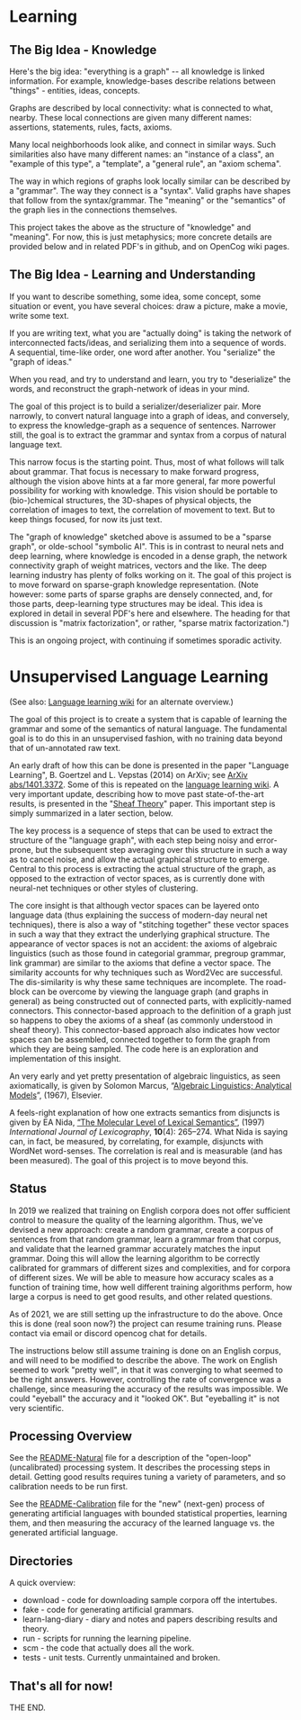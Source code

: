 Learning
========

The Big Idea - Knowledge
------------------------
Here's the big idea: "everything is a graph" -- all knowledge is linked
information. For example, knowledge-bases describe relations between
"things" - entities, ideas, concepts.

Graphs are described by local connectivity: what is connected to what,
nearby. These local connections are given many different names:
assertions, statements, rules, facts, axioms.

Many local neighborhoods look alike, and connect in similar ways. Such
similarities also have many different names: an "instance of a class",
an "example of this type", a "template", a "general rule", an "axiom
schema".

The way in which regions of graphs look locally similar can be described
by a "grammar".  The way they connect is a "syntax". Valid graphs have
shapes that follow from the syntax/grammar. The "meaning" or the
"semantics" of the graph lies in the connections themselves.

This project takes the above as the structure of "knowledge" and
"meaning". For now, this is just metaphysics; more concrete details
are provided below and in related PDF's in github, and on OpenCog wiki
pages.

The Big Idea - Learning and Understanding
-----------------------------------------
If you want to describe something, some idea, some concept, some
situation or event, you have several choices: draw a picture, make a
movie, write some text.

If you are writing text, what you are "actually doing" is taking the
network of interconnected facts/ideas, and serializing them into a
sequence of words. A sequential, time-like order, one word after
another.  You "serialize" the "graph of ideas."

When you read, and try to understand and learn, you try to "deserialize"
the words, and reconstruct the graph-network of ideas in your mind.

The goal of this project is to build a serializer/deserializer pair.
More narrowly, to convert natural language into a graph of ideas, and
conversely, to express the knowledge-graph as a sequence of sentences.
Narrower still, the goal is to extract the grammar and syntax from
a corpus of natural language text.

This narrow focus is the starting point. Thus, most of what follows will
talk about grammar. That focus is necessary to make forward progress,
although the vision above hints at a far more general, far more powerful
possibility for working with knowledge. This vision should be portable
to (bio-)chemical structures, the 3D-shapes of physical objects, the
correlation of images to text, the correlation of movement to text.
But to keep things focused, for now its just text.

The "graph of knowledge" sketched above is assumed to be a "sparse
graph", or olde-school "symbolic AI". This is in contrast to neural nets
and deep learning, where knowledge is encoded in a dense graph, the
network connectivity graph of weight matrices, vectors and the like.
The deep learning industry has plenty of folks working on it. The goal
of this project is to move forward on sparse-graph knowledge
representation. (Note however: some parts of sparse graphs are densely
connected, and, for those parts, deep-learning type structures may be
ideal.  This idea is explored in detail in several PDF's here and
elsewhere. The heading for that discussion is "matrix factorization",
or rather, "sparse matrix factorization.")

This is an ongoing project, with continuing if sometimes sporadic activity.

Unsupervised Language Learning
==============================
(See also: [Language learning wiki](http://wiki.opencog.org/w/Language_learning)
for an alternate overview.)

The goal of this project is to create a system that is capable of
learning the grammar and some of the semantics of natural language.
The fundamental goal is to do this in an unsupervised fashion, with
no training data beyond that of un-annotated raw text.

An early draft of how this can be done is presented in the paper
"Language Learning", B. Goertzel and L. Vepstas (2014) on ArXiv; see
[ArXiv abs/1401.3372](https://arxiv.org/abs/1401.3372). Some of this
is repeated on the
[language learning wiki](http://wiki.opencog.org/w/Language_learning).
A very important update, describing how to move past state-of-the-art
results, is presented in the
"[Sheaf Theory](https://github.com/opencog/atomspace/blob/master/opencog/sheaf/docs/sheaves.pdf)"
paper. This important step is simply summarized in a later section,
below.

The key process is a sequence of steps that can be used to extract the
structure of the "language graph", with each step being noisy and
error-prone, but the subsequent step averaging over this structure in
such a way as to cancel noise, and allow the actual graphical structure
to emerge. Central to this process is extracting the actual structure of
the graph, as opposed to the extraction of vector spaces, as is currently
done with neural-net techniques or other styles of clustering.

The core insight is that although vector spaces can be layered onto
language data (thus explaining the success of modern-day neural net
techniques), there is also a way of "stitching together" these vector
spaces in such a way that they extract the underlying graphical
structure.  The appearance of vector spaces is not an accident: the
axioms of algebraic linguistics (such as those found in categorial
grammar, pregroup grammar, link grammar) are similar to the axioms that
define a vector space. The similarity accounts for why techniques such
as Word2Vec are successful. The dis-similarity is why these same
techniques are incomplete.  The road-block can be overcome by viewing
the language graph (and graphs in general) as being constructed out
of connected parts, with explicitly-named connectors. This
connector-based approach to the definition of a graph just so happens
to obey the axioms of a sheaf (as commonly understood in sheaf theory).
This connector-based approach also indicates how vector spaces can be
assembled, connected together to form  the graph from which they are
being sampled.  The code here is an exploration and implementation of
this insight.

An very early and yet pretty presentation of algebraic linguistics,
as seen axiomatically, is given by Solomon Marcus,
“[Algebraic Linguistics; Analytical Models](https://monoskop.org/images/2/26/Marcus_Solomon_editor_Algebraic_Linguistics_Analytical_Models_1967.pdf)”,
(1967), Elsevier.

A feels-right explanation of how one extracts semantics from disjuncts is
given by EA Nida,
[“The Molecular Level of Lexical Semantics”](https://www.academia.edu/36534355/The_Molecular_Level_of_Lexical_Semantics_by_EA_Nida),
(1997) *International Journal of Lexicography*, **10**(4): 265–274.
What Nida is saying can, in fact, be measured, by correlating, for
example, disjuncts with WordNet word-senses. The correlation is real and
is measurable (and has been measured). The goal of this project is to
move beyond this.

Status
------
In 2019 we realized that training on English corpora does not offer
sufficient control to measure the quality of the learning algorithm.
Thus, we've devised a new approach: create a random grammar, create
a corpus of sentences from that random grammar, learn a grammar from
that corpus, and validate that the learned grammar accurately matches
the input grammar.  Doing this will allow the learning algorithm to
be correctly calibrated for grammars of different sizes and
complexities, and for corpora of different sizes. We will be able to
measure how accuracy scales as a function of training time, how well
different training algorithms perform, how large a corpus is need to
get good results, and other related questions.

As of 2021, we are still setting up the infrastructure to do the above.
Once this is done (real soon now?) the project can resume training runs.
Please contact via email or discord opencog chat for details.

The instructions below still assume training is done on an English
corpus, and will need to be modified to describe the above.  The work
on English seemed to work "pretty well", in that it was converging to
what seemed to be the right answers. However, controlling the rate
of convergence was a challenge, since measuring the accuracy of the
results was impossible. We could "eyeball" the accuracy and it "looked
OK". But "eyeballing it" is not very scientific.

Processing Overview
-------------------
See the [README-Natural](README-Natural.md) file for a description of
the "open-loop" (uncalibrated) processing system. It describes the
processing steps in detail.  Getting good results requires tuning
a variety of parameters, and so calibration needs to be run first.

See the [README-Calibration](README-Calibration.md) file for the "new"
(next-gen) process of generating artificial languages with bounded
statistical properties, learning them, and then measuring the accuracy
of the learned language vs. the generated artificial language.

Directories
-----------
A quick overview:

* download - code for downloading sample corpora off the intertubes.
* fake - code for generating artificial grammars.
* learn-lang-diary - diary and notes and papers describing results and
  theory.
* run - scripts for running the learning pipeline.
* scm - the code that actually does all the work.
* tests - unit tests. Currently unmaintained and broken.


That's all for now!
-------------------
THE END.

